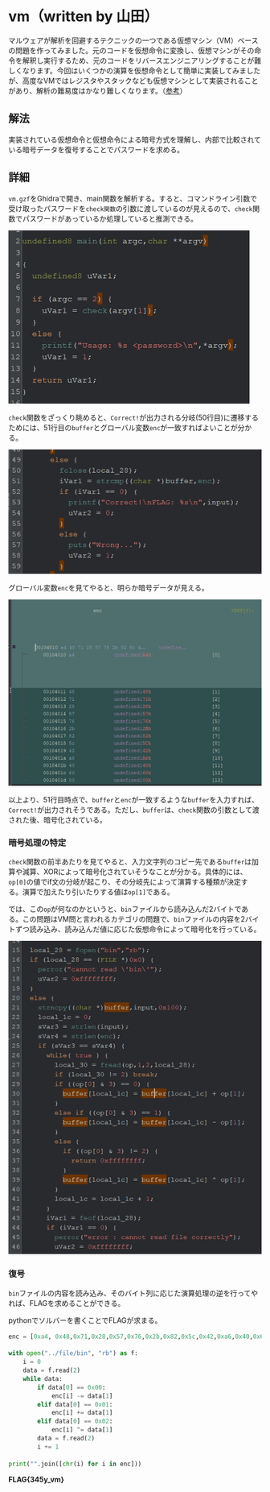 # vm（written by 山田）
マルウェアが解析を回避するテクニックの一つである仮想マシン（VM）ベースの問題を作ってみました。元のコードを仮想命令に変換し、仮想マシンがその命令を解釈し実行するため、元のコードをリバースエンジニアリングすることが難しくなります。今回はいくつかの演算を仮想命令として簡単に実装してみましたが、高度なVMではレジスタやスタックなども仮想マシンとして実装されることがあり、解析の難易度はかなり難しくなります。（[参考](https://www.0ffset.net/reverse-engineering/solving-a-vm-based-crackme/)）

## 解法
実装されている仮想命令と仮想命令による暗号方式を理解し、内部で比較されている暗号データを復号することでパスワードを求める。

## 詳細
`vm.gzf`をGhidraで開き、main関数を解析する。すると、コマンドライン引数で受け取ったパスワードを`check関数`の引数に渡しているのが見えるので、`check`関数でパスワードがあっているか処理していると推測できる。

![](./assets/main.jpg)

`check`関数をざっくり眺めると、`Correct!`が出力される分岐(50行目)に遷移するためには、51行目の`buffer`とグローバル変数`enc`が一致すればよいことが分かる。

![](./assets/correct.jpg)

グローバル変数`enc`を見てやると、明らか暗号データが見える。

![](./assets/enc.jpg)

以上より、51行目時点で、`buffer`と`enc`が一致するような`buffer`を入力すれば、`Correct!`が出力されそうである。ただし、`buffer`は、`check`関数の引数として渡された後、暗号化されている。

### 暗号処理の特定
`check`関数の前半あたりを見てやると、入力文字列のコピー先である`buffer`は加算や減算、XORによって暗号化されていそうなことが分かる。具体的には、`op[0]`の値でif文の分岐が起こり、その分岐先によって演算する種類が決定する。演算で加えたり引いたりする値は`op[1]`である。

では、この`op`が何なのかというと、`bin`ファイルから読み込んだ2バイトである。この問題はVM問と言われるカテゴリの問題で、`bin`ファイルの内容を2バイトずつ読み込み、読み込んだ値に応じた仮想命令によって暗号化を行っている。

![](./assets/encrypt.jpg)

### 復号
`bin`ファイルの内容を読み込み、そのバイト列に応じた演算処理の逆を行ってやれば、FLAGを求めることができる。

pythonでソルバーを書くことでFLAGが求まる。
```python
enc = [0xa4, 0x48,0x71,0x28,0x57,0x76,0x2b,0x82,0x5c,0x42,0xa6,0x40,0x60]

with open("../file/bin", "rb") as f:
    i = 0
    data = f.read(2)
    while data:
        if data[0] == 0x00:
            enc[i] -= data[1]
        elif data[0] == 0x01:
            enc[i] += data[1]
        elif data[0] == 0x02:
            enc[i] ^= data[1]
        data = f.read(2)
        i += 1

print("".join([chr(i) for i in enc]))
```

**FLAG{345y_vm}**